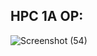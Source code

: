 ## HPC 1A OP:

![Screenshot (54)](https://github.com/dipakjagtap29/hd/assets/69413168/784d894a-4870-490e-ac3d-d3bfa306b928)

